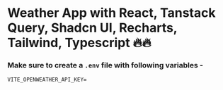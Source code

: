 # Weather App with React, Tanstack Query, Shadcn UI, Recharts, Tailwind, Typescript  🔥🔥




### Make sure to create a `.env` file with following variables -

```
VITE_OPENWEATHER_API_KEY=
```
